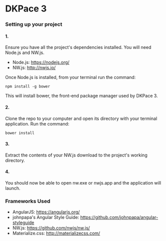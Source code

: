# DKPace 3

### Setting up your project
#### 1.
Ensure you have all the project's dependencies installed. You will need Node.js and NW.js.

* Node.js: https://nodejs.org/
* NW.js: http://nwjs.io/

Once Node.js is installed, from your terminal run the command:

<code>npm install -g bower</code>

This will install bower, the front-end package manager used by DKPace 3.

#### 2.
Clone the repo to your computer and open its directory with your terminal application. Run the command:

<code>bower install</code>

#### 3.
Extract the contents of your NW.js download to the project's working directory.

#### 4.
You should now be able to open nw.exe or nwjs.app and the application will launch.

### Frameworks Used

* AngularJS: https://angularjs.org/
* johnpapa's Angular Style Guide: https://github.com/johnpapa/angular-styleguide
* NW.js: https://github.com/nwjs/nw.js/
* Materialize.css: http://materializecss.com/

